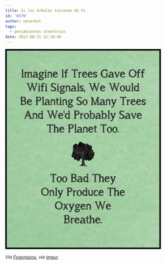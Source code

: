 ```yaml
---
title: Si los árboles tuviesen Wi-Fi
id: '6579'
author: neverbot
tags:
  - pensamientos aleatorios
date: 2013-08-21 22:10:49
---
```


[![Wifi on trees](./si-los-arboles-tuviesen-wi-fi/wifi_on_trees.jpg)](https://neverbot.com/wp-content/uploads/2013/08/wifi_on_trees.jpg)

_Vía [Fogonazos](http://www.fogonazos.es/2013/08/si-los-arboles-tuvieran-wifi.html), vía [imgur](http://imgur.com/user/rabidus/favorites/caODyOO)_.